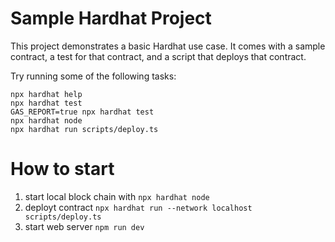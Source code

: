 # Sample Hardhat Project

This project demonstrates a basic Hardhat use case. It comes with a sample contract, a test for that contract, and a script that deploys that contract.

Try running some of the following tasks:

```shell
npx hardhat help
npx hardhat test
GAS_REPORT=true npx hardhat test
npx hardhat node
npx hardhat run scripts/deploy.ts
```

# How to start
1. start local block chain with `npx hardhat node`
2. deployt contract `npx hardhat run --network localhost scripts/deploy.ts`
3. start web server `npm run dev`


